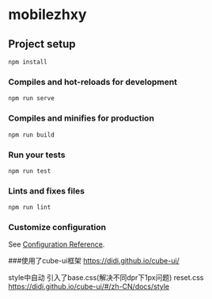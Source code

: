 # mobilezhxy

## Project setup
```
npm install
```

### Compiles and hot-reloads for development
```
npm run serve
```

### Compiles and minifies for production
```
npm run build
```

### Run your tests
```
npm run test
```

### Lints and fixes files
```
npm run lint
```

### Customize configuration
See [Configuration Reference](https://cli.vuejs.org/config/).

###使用了cube-ui框架
https://didi.github.io/cube-ui/

style中自动 引入了base.css(解决不同dpr下1px问题) reset.css 
https://didi.github.io/cube-ui/#/zh-CN/docs/style
